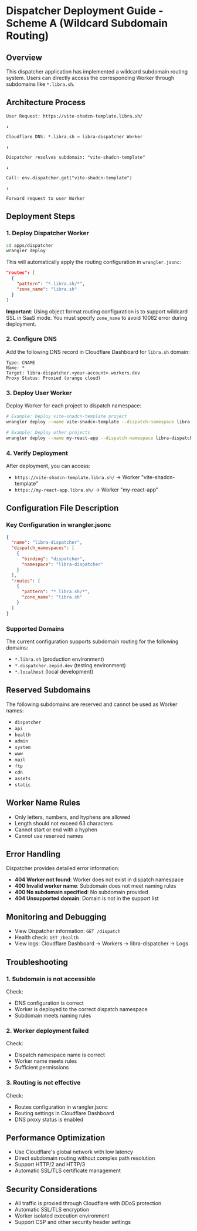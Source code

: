 # Dispatcher Deployment Guide - Scheme A (Wildcard Subdomain Routing)

## Overview

This dispatcher application has implemented a wildcard subdomain routing system. Users can directly access the corresponding Worker through subdomains like `*.libra.sh`.

## Architecture Process

```
User Request: https://vite-shadcn-template.libra.sh/

↓

Cloudflare DNS: *.libra.sh → libra-dispatcher Worker

↓

Dispatcher resolves subdomain: "vite-shadcn-template"

↓

Call: env.dispatcher.get("vite-shadcn-template")

↓

Forward request to user Worker
```

## Deployment Steps

### 1. Deploy Dispatcher Worker

```bash
cd apps/dispatcher
wrangler deploy
```

This will automatically apply the routing configuration in `wrangler.jsonc`:

```json
"routes": [
  {
    "pattern": "*.libra.sh/*",
    "zone_name": "libra.sh"
  }
]
```

**Important**: Using object format routing configuration is to support wildcard SSL in SaaS mode. You must specify `zone_name` to avoid 10082 error during deployment.

### 2. Configure DNS

Add the following DNS record in Cloudflare Dashboard for `libra.sh` domain:

```
Type: CNAME
Name: *
Target: libra-dispatcher.<your-account>.workers.dev
Proxy Status: Proxied (orange cloud)
```

### 3. Deploy User Worker

Deploy Worker for each project to dispatch namespace:

```bash
# Example: Deploy vite-shadcn-template project
wrangler deploy --name vite-shadcn-template --dispatch-namespace libra-dispatcher

# Example: Deploy other projects
wrangler deploy --name my-react-app --dispatch-namespace libra-dispatcher
```

### 4. Verify Deployment

After deployment, you can access:

- `https://vite-shadcn-template.libra.sh/` → Worker "vite-shadcn-template"
- `https://my-react-app.libra.sh/` → Worker "my-react-app"

## Configuration File Description

### Key Configuration in wrangler.jsonc

```json
{
  "name": "libra-dispatcher",
  "dispatch_namespaces": [
    {
      "binding": "dispatcher",
      "namespace": "libra-dispatcher"
    }
  ],
  "routes": [
    {
      "pattern": "*.libra.sh/*",
      "zone_name": "libra.sh"
    }
  ]
}
```

### Supported Domains

The current configuration supports subdomain routing for the following domains:

- `*.libra.sh` (production environment)
- `*.dispatcher.zepid.dev` (testing environment)
- `*.localhost` (local development)

## Reserved Subdomains

The following subdomains are reserved and cannot be used as Worker names:

- `dispatcher`
- `api`
- `health`
- `admin`
- `system`
- `www`
- `mail`
- `ftp`
- `cdn`
- `assets`
- `static`

## Worker Name Rules

- Only letters, numbers, and hyphens are allowed
- Length should not exceed 63 characters
- Cannot start or end with a hyphen
- Cannot use reserved names

## Error Handling

Dispatcher provides detailed error information:

- **404 Worker not found**: Worker does not exist in dispatch namespace
- **400 Invalid worker name**: Subdomain does not meet naming rules
- **400 No subdomain specified**: No subdomain provided
- **404 Unsupported domain**: Domain is not in the support list

## Monitoring and Debugging

- View Dispatcher information: `GET /dispatch`
- Health check: `GET /health`
- View logs: Cloudflare Dashboard → Workers → libra-dispatcher → Logs

## Troubleshooting

### 1. Subdomain is not accessible

Check:

- DNS configuration is correct
- Worker is deployed to the correct dispatch namespace
- Subdomain meets naming rules

### 2. Worker deployment failed

Check:

- Dispatch namespace name is correct
- Worker name meets rules
- Sufficient permissions

### 3. Routing is not effective

Check:

- Routes configuration in wrangler.jsonc
- Routing settings in Cloudflare Dashboard
- DNS proxy status is enabled

## Performance Optimization

- Use Cloudflare's global network with low latency
- Direct subdomain routing without complex path resolution
- Support HTTP/2 and HTTP/3
- Automatic SSL/TLS certificate management

## Security Considerations

- All traffic is proxied through Cloudflare with DDoS protection
- Automatic SSL/TLS encryption
- Worker isolated execution environment
- Support CSP and other security header settings